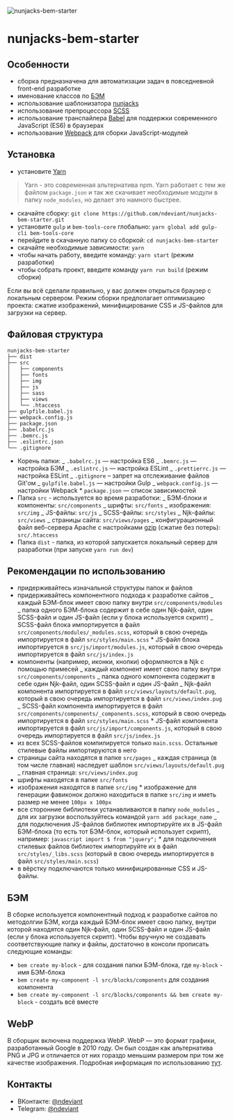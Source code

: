 ![nunjacks-bem-starter](https://i.imgur.com/0AG0txq.png)

# nunjacks-bem-starter

## Особенности

- сборка предназначена для автоматизации задач в повседневной front-end разработке
- именование классов по [БЭМ](https://ru.bem.info/)
- использование шаблонизатора [nunjacks](https://mozilla.github.io/nunjucks/)
- использование препроцессора [SCSS](https://sass-lang.com/)
- использование транспайлера [Babel](https://babeljs.io/) для поддержки современного JavaScript (ES6) в браузерах
- использование [Webpack](https://webpack.js.org/) для сборки JavaScript-модулей

## Установка

- установите [Yarn](https://yarnpkg.com/en/docs/install)

> Yarn - это современная альтернатива npm. Yarn работает с тем же файлом `package.json` и так же скачивает необходимые модули в папку `node_modules`, но делает это намного быстрее.

- скачайте сборку: `git clone https://github.com/ndeviant/nunjacks-bem-starter.git`
- установите `gulp` и `bem-tools-core` глобально: `yarn global add gulp-cli bem-tools-core`
- перейдите в скачанную папку со сборкой: `cd nunjacks-bem-starter`
- скачайте необходимые зависимости: `yarn`
- чтобы начать работу, введите команду: `yarn start` (режим разработки)
- чтобы собрать проект, введите команду `yarn run build` (режим сборки)

Если вы всё сделали правильно, у вас должен открыться браузер с локальным сервером.
Режим сборки предполагает оптимизацию проекта: сжатие изображений, минифицирование CSS и JS-файлов для загрузки на сервер.

## Файловая структура

```
nunjacks-bem-starter
├── dist
├── src
│   ├── components
│   ├── fonts
│   ├── img
│   ├── js
│   ├── sass
│   ├── views
│   └── .htaccess
├── gulpfile.babel.js
├── webpack.config.js
├── package.json
├── .babelrc.js
├── .bemrc.js
├── .eslintrc.json
└── .gitignore
```

- Корень папки:
  _ `.babelrc.js` — настройка ES6
  _ `.bemrc.js` — настройка БЭМ
  _ `.eslintrc.js` — настройка ESLint
  _ `.prettierrc.js` — настройка ESLint
  _ `.gitignore` – запрет на отслеживание файлов Git'ом
  _ `gulpfile.babel.js` — настройки Gulp
  \_ `webpack.config.js` — настройки Webpack \* `package.json` — список зависимостей
- Папка `src` - используется во время разработки:
  _ БЭМ-блоки и компоненты: `src/components`
  _ шрифты: `src/fonts`
  _ изображения: `src/img`
  _ JS-файлы: `src/js`
  _ SCSS-файлы: `src/styles`
  _ Njk-файлы: `src/views`
  _ страницы сайта: `src/views/pages`
  _ конфигурационный файл веб-сервера Apache с настройками [gzip](https://habr.com/ru/post/221849/) (сжатие без потерь): `src/.htaccess`
- Папка `dist` - папка, из которой запускается локальный сервер для разработки (при запуске `yarn run dev`)

## Рекомендации по использованию

- придерживайтесь изначальной структуры папок и файлов
- придерживайтесь компонентного подхода к разработке сайтов
  _ каждый БЭМ-блок имеет свою папку внутри `src/components/modules`
  _ папка одного БЭМ-блока содержит в себе один Njk-файл, один SCSS-файл и один JS-файл (если у блока используется скрипт)
  \_ SCSS-файл блока импортируется в файл `src/components/modules/_modules.scss`, который в свою очередь импортируется в файл `src/styles/main.scss` \* JS-файл блока импортируется в `src/js/import/modules.js`, который в свою очередь импортируется в файл `src/js/index.js`
- компоненты (например, иконки, кнопки) оформляются в Njk с помощью примесей
  _ каждый компонент имеет свою папку внутри `src/components/components`
  _ папка одного компонента содержит в себе один Njk-файл, один SCSS-файл и один JS-файл
  _ Njk-файл компонента импортируется в файл `src/views/layouts/default.pug`, который в свою очередь импортируется в файл `src/views/index.pug`
  _ SCSS-файл компонента импортируется в файл `src/components/components/_components.scss`, который в свою очередь импортируется в файл `src/styles/main.scss` \* JS-файл компонента импортируется в файл `src/js/import/components.js`, который в свою очередь импортируется в файл `src/js/index.js`
- из всех SCSS-файлов компилируется только `main.scss`. Остальные стилевые файлы импортируются в него
- страницы сайта находятся в папке `src/pages`
  _ каждая страница (в том числе главная) наследует шаблон `src/views/layouts/default.pug`
  _ главная страница: `src/views/index.pug`
- шрифты находятся в папке `src/fonts`
- изображения находятся в папке `src/img` \* изображение для генерации фавиконок должно находиться в папке `src/img` и иметь размер не менее `100px x 100px`
- все сторонние библиотеки устанавливаются в папку `node_modules`
  _ для их загрузки воспользуйтеcь командой `yarn add package_name`
  _ для подключения JS-файлов библиотек импортируйте их в JS-файл БЭМ-блока (то есть тот БЭМ-блок, который использует скрипт), например:
  `javascript import $ from "jquery";` \* для подключения стилевых файлов библиотек импортируйте их в файл `src/styles/_libs.scss` (который в свою очередь импортируется в файл
  `src/styles/main.scss`)
- в вёрстку подключаются только минифицированные CSS и JS-файлы.

## БЭМ

В сборке используется компонентный подход к разработке сайтов по методолгии БЭМ, когда каждый БЭМ-блок имеет свою папку, внутри которой находятся один Njk-файл, один SCSS-файл и
один JS-файл (если у блока используется скрипт). Чтобы вручную не создавать соответствующие папку и файлы, достаточно в консоли прописать следующие команды:

- `bem create my-block` - для создания папки БЭМ-блока, где `my-block` - имя БЭМ-блока
- `bem create my-component -l src/blocks/components` для создания компонента
- `bem create my-component -l src/blocks/components && bem create my-block` - создать всё вместе

## WebP 

В сборщик включена поддержка WebP. WebP — это формат графики, разработанный Google в 2010 году. Он был создан как альтернатива PNG и JPG и отличается от них гораздо меньшим размером при том же качестве изображения. Подробная информация по использованию [тут](https://vk.com/@vk_it-webp).

## Контакты

- ВКонтакте: [@ndeviant](https://vk.com/ndeviant)
- Telegram: [@ndeviant](https://t-do.ru/ndeviant)

